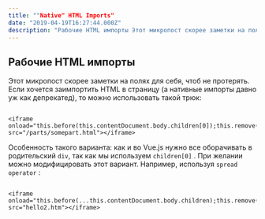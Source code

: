```yaml
---
title: ""Native" HTML Imports"
date: "2019-04-19T16:27:44.000Z"
description: "Рабочие HTML импорты Этот микропост скорее заметки на полях для себя, чтоб не протерять. Если хочется заимпортить HTML в страниц"
---
```


<h2 id="-html-">Рабочие HTML импорты</h2><p>Этот микропост скорее заметки на полях для себя, чтоб не протерять. Если хочется заимпортить HTML в страницу (а нативные импорты давно уж как депрекатед), то можно использовать такой трюк:</p><pre><code class="language-html">
&lt;iframe
onload="this.before(this.contentDocument.body.children[0]);this.remove()"
src="/parts/somepart.html"&gt;&lt;/iframe&gt;
</code></pre><p>Особенность такого варианта: как и во Vue.js нужно все оборачивать в родительский <code>div</code>, так как мы используем <code>children[0]</code> . При желании можно модифицировать этот вариант. Например, используя <code>spread operator</code> :</p><pre><code class="language-html">
&lt;iframe
onload="this.before(...this.contentDocument.body.children);this.remove()"
src="hello2.htm"&gt;&lt;/iframe&gt;
</code></pre>

